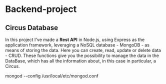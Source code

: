 # Backend-project


## Circus Database

In this project I've made a **Rest API** in Node.js, using Express as the application framework, leveraging a NoSQL database - MongoDB - as means of storing the data.
    Here you can create, read, update or delete data - CRUD. These functions give you the possibility to manage the data in the DataBase, which has all the information about, in this case in particular, a Circus.

<!-- In this REST API, information about a circus is managed, which employs several people, all of them with some particularities that make them unique and special.  -->



mongod --config /usr/local/etc/mongod.conf

